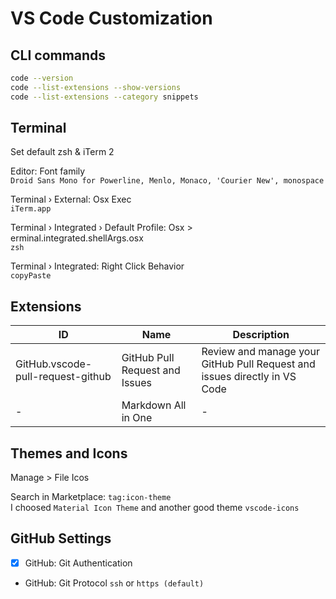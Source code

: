 # VS Code Customization

## CLI commands
```zsh
code --version
code --list-extensions --show-versions
code --list-extensions --category snippets
```

## Terminal
Set default zsh & iTerm 2

Editor: Font family\
`Droid Sans Mono for Powerline, Menlo, Monaco, 'Courier New', monospace`

Terminal › External: Osx Exec\
`iTerm.app`

Terminal › Integrated › Default Profile: Osx > erminal.integrated.shellArgs.osx\
`zsh`

Terminal › Integrated: Right Click Behavior\
`copyPaste`

## Extensions
| ID | Name | Description |
|----|------|-------------|
| GitHub.vscode-pull-request-github | GitHub Pull Request and Issues | Review and manage your GitHub Pull Request and issues directly in VS Code |
| - | Markdown All in One | - |

## Themes and Icons
Manage > File Icos

Search in Marketplace: `tag:icon-theme`\
I choosed `Material Icon Theme` and another good theme `vscode-icons`

## GitHub Settings
- [x] GitHub: Git Authentication
- GitHub: Git Protocol `ssh` or `https (default)`
